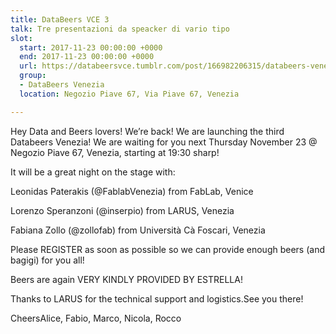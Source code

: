 ```yaml
---
title: DataBeers VCE 3
talk: Tre presentazioni da speacker di vario tipo
slot:
  start: 2017-11-23 00:00:00 +0000
  end: 2017-11-23 00:00:00 +0000
  url: https://databeersvce.tumblr.com/post/166982206315/databeers-venezia-3-23112017-negozio-piave
  group:
  - DataBeers Venezia
  location: Negozio Piave 67, Via Piave 67, Venezia

---
```

Hey Data and Beers lovers! We’re back! We are launching the third Databeers Venezia! We are waiting for you next Thursday November 23 @ Negozio Piave 67, Venezia, starting at 19:30 sharp!

It will be a great night on the stage with:

Leonidas Paterakis (@FablabVenezia)
from FabLab, Venice

Lorenzo Speranzoni (@inserpio)
from LARUS, Venezia

Fabiana Zollo (@zollofab)
from Università Cà Foscari, Venezia

Please REGISTER as soon as possible so we can provide enough beers (and bagigi) for you all!

Beers are again VERY KINDLY PROVIDED BY ESTRELLA!

Thanks to LARUS for the technical support and logistics.See you there!

CheersAlice, Fabio, Marco, Nicola, Rocco
